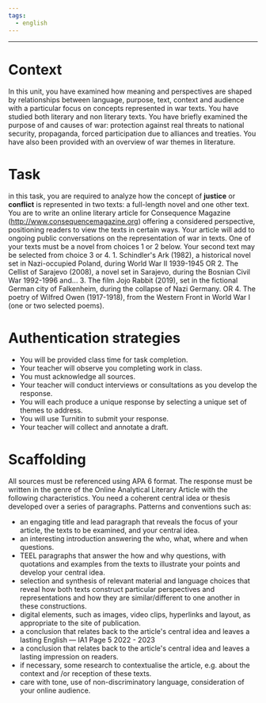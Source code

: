 ```yaml
---
tags:
  - english
---
```

___
# Context 
In this unit, you have examined how meaning and perspectives are shaped by relationships between language, purpose, text, context and audience with a particular focus on concepts represented in war texts. You have studied both literary and non literary texts. You have briefly examined the purpose of and causes of war: protection against real threats to national security, propaganda, forced participation due to alliances and treaties. You have also been provided with an overview of war themes in literature.

# Task 
in this task, you are required to analyze how the concept of **justice** or **conflict** is represented in two texts: a full-length novel and one other text. You are to write an online literary article for Consequence Magazine (http://www.consequencemagazine.org) offering a considered perspective, positioning readers to view the texts in certain ways. Your article will add to ongoing public conversations on the representation of war in texts. One of your texts must be a novel from choices 1 or 2 below. Your second text may be selected from choice 3 or 4. 1. Schindler's Ark (1982), a historical novel set in Nazi-occupied Poland, during World War II 1939-1945 OR 2. The Cellist of Sarajevo (2008), a novel set in Sarajevo, during the Bosnian Civil War 1992-1996 and... 3. The film Jojo Rabbit (2019), set in the fictional German city of Falkenheim, during the collapse of Nazi Germany. OR 4. The poetry of Wilfred Owen (1917-1918), from the Western Front in World War I (one or two selected poems).
# Authentication strategies 
-  You will be provided class time for task completion. 
- Your teacher will observe you completing work in class. 
- You must acknowledge all sources. 
- Your teacher will conduct interviews or consultations as you develop the response. 
- You will each produce a unique response by selecting a unique set of themes to address. 
- You will use Turnitin to submit your response. 
- Your teacher will collect and annotate a draft.


# Scaffolding 
All sources must be referenced using APA 6 format. The response must be written in the genre of the Online Analytical Literary Article with the following characteristics. You need a coherent central idea or thesis developed over a series of paragraphs. Patterns and conventions such as: 
- an engaging title and lead paragraph that reveals the focus of your article, the texts to be examined, and your central idea. 
- an interesting introduction answering the who, what, where and when questions. 
- TEEL paragraphs that answer the how and why questions, with quotations and examples from the texts to illustrate your points and develop your central idea. 
- selection and synthesis of relevant material and language choices that reveal how both texts construct particular perspectives and representations and how they are similar/different to one another in these constructions. 
- digital elements, such as images, video clips, hyperlinks and layout, as appropriate to the site of publication. 
- a conclusion that relates back to the article's central idea and leaves a lasting English — IA1 Page 5 2022 - 2023 
- a conclusion that relates back to the article's central idea and leaves a lasting impression on readers. 
- if necessary, some research to contextualise the article, e.g. about the context and /or reception of these texts. 
- care with tone, use of non-discriminatory language, consideration of your online audience.